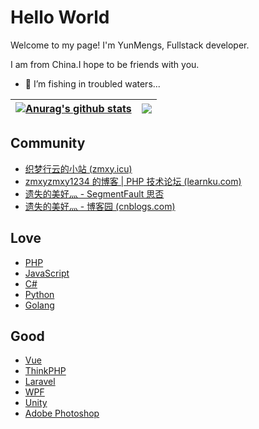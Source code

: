 # Hello World

Welcome to my page!
I'm YunMengs, Fullstack developer.

I am from China.I hope to be friends with you.

- 🌱 I’m fishing in troubled waters...


| <a href="https://github.com/YunMengs/github-readme-stats"><img align="center" src="https://github-readme-stats.vercel.app/api?username=YunMengs&show_icons=true&include_all_commits=true&hide_border=true" alt="Anurag's github stats" /></a> | <a href="https://github.com/YunMengs/github-readme-stats"><img align="center" src="https://github-readme-stats.vercel.app/api/top-langs/?username=YunMengs&layout=compact&hide_border=true" /></a> |
| ------------- | ------------- |

## Community

- [织梦行云的小站 (zmxy.icu)](https://zmxy.icu/)
- [zmxyzmxy1234 的博客 | PHP 技术论坛 (learnku.com)](https://learnku.com/blog/zmxyzmxy1234)
- [遗失的美好灬 - SegmentFault 思否](https://segmentfault.com/u/yishidemeihao_5b9ce075877c9)
- [遗失的美好灬 - 博客园 (cnblogs.com)](https://www.cnblogs.com/cxfs/)

## Love

- [PHP](https://www.php.net/)
- [JavaScript](https://www.w3cschool.cn/javascript/)
- [C#](https://learn.microsoft.com/zh-cn/dotnet/csharp/)
- [Python](https://www.python.org/)
- [Golang](https://go.dev/)

## Good

- [Vue](https://vuejs.org/)
- [ThinkPHP](https://www.thinkphp.cn/)
- [Laravel](https://laravel.com/)
- [WPF](https://learn.microsoft.com/zh-cn/dotnet/desktop/wpf/introduction-to-wpf?view=netframeworkdesktop-4.8&preserve-view=true)
- [Unity](https://unity.com/)
- [Adobe Photoshop](https://helpx.adobe.com/cn/download-install/kb/photoshop-elements-downloads.html)



